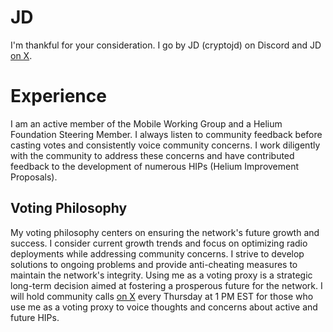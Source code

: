 # JD

I'm thankful for your consideration. I go by JD (cryptojd) on Discord and JD [on X](https://x.com/0x41nullbody).

# Experience

I am an active member of the Mobile Working Group and a Helium Foundation Steering Member. I always listen to community feedback before casting votes and consistently voice community concerns. I work diligently with the community to address these concerns and have contributed feedback to the development of numerous HIPs (Helium Improvement Proposals).

## Voting Philosophy

My voting philosophy centers on ensuring the network's future growth and success. I consider current growth trends and focus on optimizing radio deployments while addressing community concerns. I strive to develop solutions to ongoing problems and provide anti-cheating measures to maintain the network's integrity. Using me as a voting proxy is a strategic long-term decision aimed at fostering a prosperous future for the network. I will hold community calls [on X](https://x.com/MokenMarket) every Thursday at 1 PM EST for those who use me as a voting proxy to voice thoughts and concerns about active and future HIPs.

